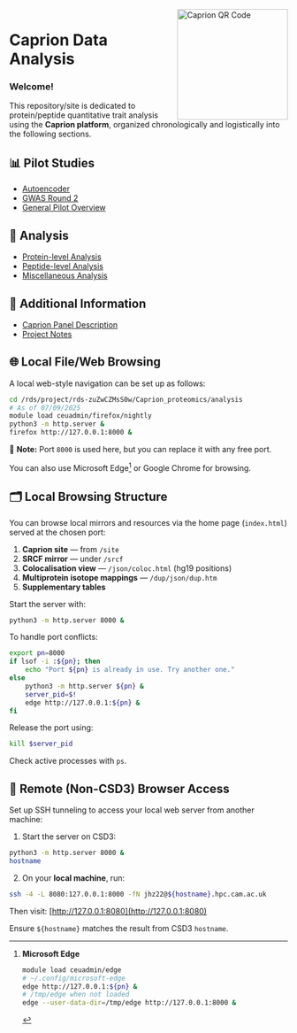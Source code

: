 <a href="https://jinghuazhao.github.io/Caprion/">
  <img src="https://jinghuazhao.github.io/Caprion/qrcode.png" height="200" width="200" align="right" alt="Caprion QR Code">
</a>

# Caprion Data Analysis

### Welcome!

This repository/site is dedicated to protein/peptide quantitative trait analysis using the **Caprion platform**, organized chronologically and logistically into the following sections.

## 📊 Pilot Studies

- [Autoencoder](pilot/autoencoder)
- [GWAS Round 2](pilot/gwas2)
- [General Pilot Overview](pilot)

## 🔬 Analysis

- [Protein-level Analysis](progs)
- [Peptide-level Analysis](peptide_progs)
- [Miscellaneous Analysis](misc)

## 📎 Additional Information

- [Caprion Panel Description](https://jinghuazhao.github.io/pQTLdata/reference/caprion.html)
- [Project Notes](https://jinghuazhao.github.io/Caprion/Notes/)

## 🌐 Local File/Web Browsing

A local web-style navigation can be set up as follows:

```bash
cd /rds/project/rds-zuZwCZMsS0w/Caprion_proteomics/analysis
# As of 07/09/2025
module load ceuadmin/firefox/nightly
python3 -m http.server &
firefox http://127.0.0.1:8000 &
````

📌 **Note:** Port `8000` is used here, but you can replace it with any free port.

You can also use Microsoft Edge[^edge] or Google Chrome for browsing.

## 🗂️ Local Browsing Structure

You can browse local mirrors and resources via the home page (`index.html`) served at the chosen port:

1. **Caprion site** — from `/site`
2. **SRCF mirror** — under `/srcf`
3. **Colocalisation view** — `/json/coloc.html` (hg19 positions)
4. **Multiprotein isotope mappings** — `/dup/json/dup.htm`
5. **Supplementary tables**

Start the server with:

```bash
python3 -m http.server 8000 &
```

To handle port conflicts:

```bash
export pn=8000
if lsof -i :${pn}; then
    echo "Port ${pn} is already in use. Try another one."
else
    python3 -m http.server ${pn} &
    server_pid=$!
    edge http://127.0.0.1:${pn} &
fi
```

Release the port using:

```bash
kill $server_pid
```

Check active processes with `ps`.

## 🔐 Remote (Non-CSD3) Browser Access

Set up SSH tunneling to access your local web server from another machine:

1. Start the server on CSD3:

```bash
python3 -m http.server 8000 &
hostname
```

2. On your **local machine**, run:

```bash
ssh -4 -L 8080:127.0.0.1:8000 -fN jhz22@${hostname}.hpc.cam.ac.uk
```

Then visit: [http://127.0.0.1:8080](http://127.0.0.1:8080)

Ensure `${hostname}` matches the result from CSD3 `hostname`.

[^edge]: **Microsoft Edge**

    ```bash
    module load ceuadmin/edge
    # ~/.config/microsoft-edge
    edge http://127.0.0.1:${pn} &
    # /tmp/edge when not loaded
    edge --user-data-dir=/tmp/edge http://127.0.0.1:8000 &
    ```
